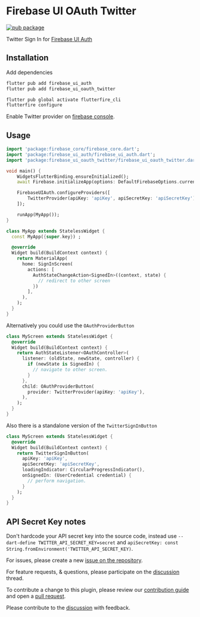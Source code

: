 # Firebase UI OAuth Twitter

[![pub package](https://img.shields.io/pub/v/firebase_ui_oauth_twitter.svg)](https://pub.dev/packages/firebase_ui_oauth_twitter)

Twitter Sign In for [Firebase UI Auth](https://pub.dev/packages/firebase_ui_auth)

## Installation

Add dependencies

```sh
flutter pub add firebase_ui_auth
flutter pub add firebase_ui_oauth_twitter

flutter pub global activate flutterfire_cli
flutterfire configure
```

Enable Twitter provider on [firebase console](https://console.firebase.twitter.com/).

## Usage

```dart
import 'package:firebase_core/firebase_core.dart';
import 'package:firebase_ui_auth/firebase_ui_auth.dart';
import 'package:firebase_ui_oauth_twitter/firebase_ui_oauth_twitter.dart';

void main() {
    WidgetsFlutterBinding.ensureInitialized();
    await Firebase.initializeApp(options: DefaultFirebaseOptions.currentPlatform);

    FirebaseUIAuth.configureProviders([
        TwitterProvider(apiKey: 'apiKey', apiSecretKey: 'apiSecretKey'),
    ]);

    runApp(MyApp());
}

class MyApp extends StatelessWidget {
  const MyApp({super.key}) ;

  @override
  Widget build(BuildContext context) {
    return MaterialApp(
      home: SignInScreen(
        actions: [
          AuthStateChangeAction<SignedIn>((context, state) {
            // redirect to other screen
          })
        ],
      ),
    );
  }
}
```

Alternatively you could use the `OAuthProviderButton`

```dart
class MyScreen extends StatelessWidget {
  @override
  Widget build(BuildContext context) {
    return AuthStateListener<OAuthController>(
      listener: (oldState, newState, controller) {
        if (newState is SignedIn) {
          // navigate to other screen.
        }
      },
      child: OAuthProviderButton(
        provider: TwitterProvider(apiKey: 'apiKey'),
      ),
    );
  }
}
```

Also there is a standalone version of the `TwitterSignInButton`

```dart
class MyScreen extends StatelessWidget {
  @override
  Widget build(BuildContext context) {
    return TwitterSignInButton(
      apiKey: 'apiKey',
      apiSecretKey: 'apiSecretKey',
      loadingIndicator: CircularProgressIndicator(),
      onSignedIn: (UserCredential credential) {
        // perform navigation.
      }
    );
  }
}
```

## API Secret Key notes

Don't hardcode your API secret key into the source code, instead use `--dart-define TWITTER_API_SECRET_KEY=secret` and `apiSecretKey: const String.fromEnvironment('TWITTER_API_SECRET_KEY)`.

For issues, please create a new [issue on the repository](https://github.com/firebase/flutterfire/issues).

For feature requests, & questions, please participate on the [discussion](https://github.com/firebase/flutterfire/discussions/6978) thread.

To contribute a change to this plugin, please review our [contribution guide](https://github.com/firebase/flutterfire/blob/master/CONTRIBUTING.md) and open a [pull request](https://github.com/firebase/flutterfire/pulls).

Please contribute to the [discussion](https://github.com/firebase/flutterfire/discussions/6978) with feedback.
